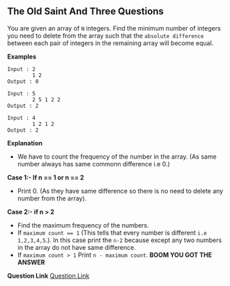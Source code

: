 ## The Old Saint And Three Questions
You are given an array of `N` integers. Find the minimum number of integers you need to delete from the array such that the `absolute difference` between each pair of integers in the remaining array will become equal.

**Examples**

```
Input : 2
        1 2
Output : 0

Input : 5
        2 5 1 2 2
Output : 2

Input : 4
        1 2 1 2
Output : 2

```

**Explanation**
* We have to count the frequency of the number in the array. (As same number always has same commonn difference i.e 0.)

**Case 1:- If n == 1 or n == 2**
* Print 0. (As they have same difference so there is no need to delete any number from the array).

**Case 2:- if n > 2**
* Find the maximum frequency of the numbers. 
* If `maximum count == 1` (This tells that every number is different `i.e 1,2,3,4,5`.). In this case print the `n-2` because except any two numbers in the array do not have same difference.
* If `maximum count > 1` Print `n - maximum count`.
**BOOM YOU GOT THE ANSWER**

**Question Link**
<a href="https://www.codechef.com/problems/EQDIFFER">Question Link</a>